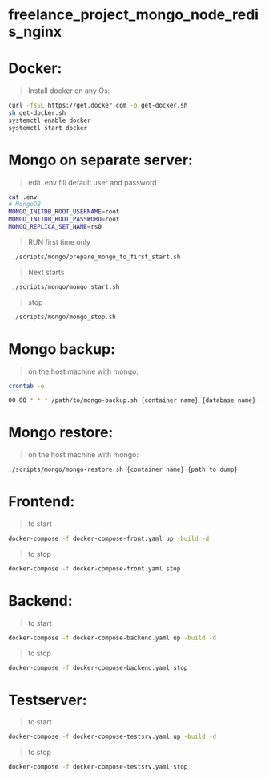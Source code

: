 # freelance_project_mongo_node_redis_nginx

# Docker:
> Install docker on any Os:
```bash
curl -fsSL https://get.docker.com -o get-docker.sh
sh get-docker.sh
systemctl enable docker
systemctl start docker
```

# Mongo on separate server:

> edit .env 
> fill default user and password

```bash
cat .env
# MongoDB
MONGO_INITDB_ROOT_USERNAME=root
MONGO_INITDB_ROOT_PASSWORD=root
MONGO_REPLICA_SET_NAME=rs0
```

> RUN first time only
```bash
 ./scripts/mongo/prepare_mongo_to_first_start.sh
```

> Next starts
```bash
 ./scripts/mongo/mongo_start.sh
```

> stop
```bash
 ./scripts/mongo/mongo_stop.sh
```

# Mongo backup:
> on the host machine with mongo:
```bash
crontab -e
```
```bash
00 00 * * * /path/to/mongo-backup.sh {container name} {database name} {path to dump}
```
# Mongo restore:
> on the host machine with mongo:
```bash
./scripts/mongo/mongo-restore.sh {container name} {path to dump}
```
# Frontend:
> to start
```bash
docker-compose -f docker-compose-front.yaml up -build -d 
```

> to stop
```bash
docker-compose -f docker-compose-front.yaml stop
```

# Backend:
> to start
```bash
docker-compose -f docker-compose-backend.yaml up -build -d 
```
> to stop 
```bash
docker-compose -f docker-compose-backend.yaml stop
```
# Testserver:
> to start
```bash
docker-compose -f docker-compose-testsrv.yaml up -build -d 
```
> to stop
```bash 
docker-compose -f docker-compose-testsrv.yaml stop
```
